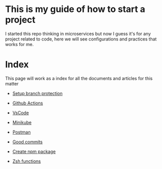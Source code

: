 # This is my guide of how to start a project

I started this repo thinking in microservices but now I guess it's for any project related to code, here we will see configurations and practices that works for me.

# Index

This page will work as a index for all the documents and articles for this matter

- [Setup branch protection](setup-branch-protection.md)

- [Github Actions](github-actions.md)

- [VsCode](vscode.md)

- [Minikube](minikube.md)

- [Postman](postman.md)

- [Good commits](good-commits.md)

- [Create npm package](create-npm-common-package.md)

- [Zsh functions](zsh-functions.md)
